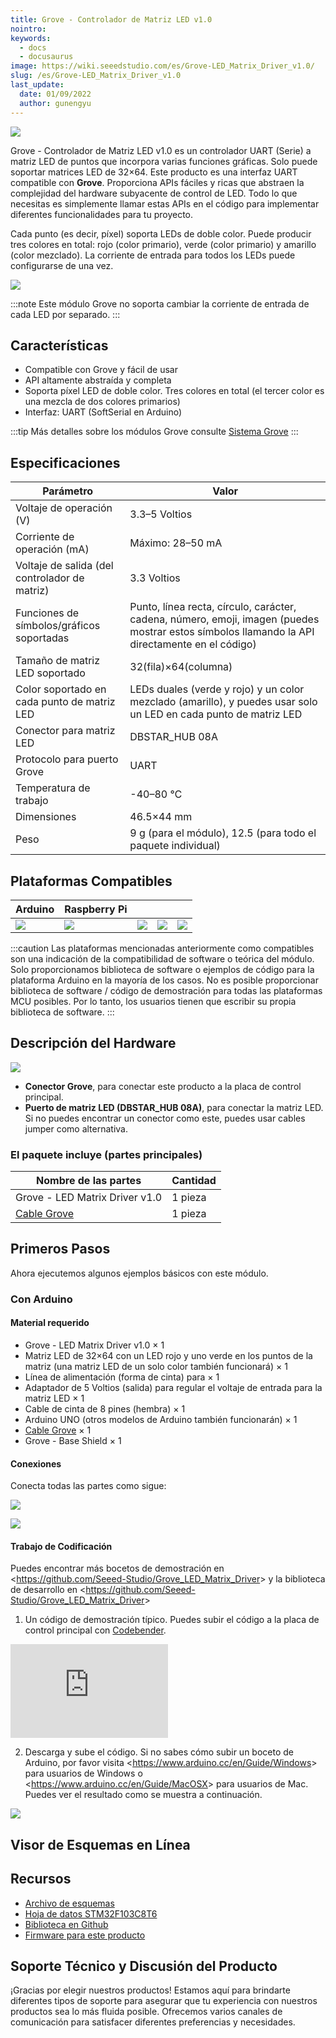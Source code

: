 ```yaml
---
title: Grove - Controlador de Matriz LED v1.0
nointro:
keywords:
  - docs
  - docusaurus
image: https://wiki.seeedstudio.com/es/Grove-LED_Matrix_Driver_v1.0/
slug: /es/Grove-LED_Matrix_Driver_v1.0
last_update:
  date: 01/09/2022
  author: gunengyu
---
```



![](https://files.seeedstudio.com/wiki/Grove-LED_Matrix_Driver_v1.0/img/Grove-LED_Matrix_Driver_v1.0_product_view_700_s.jpg)

Grove - Controlador de Matriz LED v1.0 es un controlador UART (Serie) a matriz LED de puntos que incorpora varias funciones gráficas. Solo puede soportar matrices LED de 32×64. Este producto es una interfaz UART compatible con **Grove**. Proporciona APIs fáciles y ricas que abstraen la complejidad del hardware subyacente de control de LED. Todo lo que necesitas es simplemente llamar estas APIs en el código para implementar diferentes funcionalidades para tu proyecto.

Cada punto (es decir, píxel) soporta LEDs de doble color. Puede producir tres colores en total: rojo (color primario), verde (color primario) y amarillo (color mezclado). La corriente de entrada para todos los LEDs puede configurarse de una vez.

[![](https://files.seeedstudio.com/wiki/common/Get_One_Now_Banner.png)](https://www.seeedstudio.com/Grove-LED-Matrix-Driver-v1.0-p-2645.html)

:::note
Este módulo Grove no soporta cambiar la corriente de entrada de cada LED por separado.
:::

Características
---------------

- Compatible con Grove y fácil de usar
- API altamente abstraída y completa
- Soporta píxel LED de doble color. Tres colores en total (el tercer color es una mezcla de dos colores primarios)
- Interfaz: UART (SoftSerial en Arduino)

:::tip
    Más detalles sobre los módulos Grove consulte [Sistema Grove](https://wiki.seeedstudio.com/es/Grove_System/)
:::
  
Especificaciones
----------------

| Parámetro                                      | Valor                                                                                                                                                    |
|------------------------------------------------|----------------------------------------------------------------------------------------------------------------------------------------------------------|
| Voltaje de operación (V)                       | 3.3–5 Voltios                                                                                                                                           |
| Corriente de operación (mA)                    | Máximo: 28–50 mA                                                                                                                                        |
| Voltaje de salida (del controlador de matriz)  | 3.3 Voltios                                                                                                                                             |
| Funciones de símbolos/gráficos soportadas      | Punto, línea recta, círculo, carácter, cadena, número, emoji, imagen (puedes mostrar estos símbolos llamando la API directamente en el código)        |
| Tamaño de matriz LED soportado                 | 32(fila)×64(columna)                                                                                                                                    |
| Color soportado en cada punto de matriz LED    | LEDs duales (verde y rojo) y un color mezclado (amarillo), y puedes usar solo un LED en cada punto de matriz LED                                       |
| Conector para matriz LED                       | DBSTAR\_HUB 08A                                                                                                                                         |
| Protocolo para puerto Grove                    | UART                                                                                                                                                     |
| Temperatura de trabajo                         | -40–80 ℃                                                                                                                                                |
| Dimensiones                                    | 46.5×44 mm                                                                                                                                              |
| Peso                                           | 9 g (para el módulo), 12.5 (para todo el paquete individual)                                                                                           |

Plataformas Compatibles
-------------------

| Arduino                                                                                             | Raspberry Pi                                                                                             |                                                                                                 |                                                                                                          |                                                                                                    |
|-----------------------------------------------------------------------------------------------------|----------------------------------------------------------------------------------------------------------|-------------------------------------------------------------------------------------------------|---------------------------------------------------------------------------------------------------|----------------------------------------------------------------------------------------------------|
| ![](https://files.seeedstudio.com/wiki/wiki_english/docs/images/arduino_logo.jpg) | ![](https://files.seeedstudio.com/wiki/wiki_english/docs/images/raspberry_pi_logo.jpg) | ![](https://files.seeedstudio.com/wiki/wiki_english/docs/images/bbg_logo.jpg) | ![](https://files.seeedstudio.com/wiki/wiki_english/docs/images/wio_logo_n.jpg) | ![](https://files.seeedstudio.com/wiki/wiki_english/docs/images/linkit_logo.jpg) |

:::caution
    Las plataformas mencionadas anteriormente como compatibles son una indicación de la compatibilidad de software o teórica del módulo. Solo proporcionamos biblioteca de software o ejemplos de código para la plataforma Arduino en la mayoría de los casos. No es posible proporcionar biblioteca de software / código de demostración para todas las plataformas MCU posibles. Por lo tanto, los usuarios tienen que escribir su propia biblioteca de software.
:::

Descripción del Hardware
------------------------

![](https://files.seeedstudio.com/wiki/Grove-LED_Matrix_Driver_v1.0/img/Grove-LED_Matrix_Driver_v1.0_product_components_described_1200_s.jpg)

- **Conector Grove**, para conectar este producto a la placa de control principal.
- **Puerto de matriz LED (DBSTAR\_HUB 08A)**, para conectar la matriz LED. Si no puedes encontrar un conector como este, puedes usar cables jumper como alternativa.

### **El paquete incluye** (partes principales)

| Nombre de las partes                                                                                                          | Cantidad |
|-------------------------------------------------------------------------------------------------------------------------------|----------|
| Grove - LED Matrix Driver v1.0                                                                                           | 1 pieza  |
| [Cable Grove](https://www.seeedstudio.com/depot/Grove-Universal-4-Pin-Buckled-5cm-Cable-5-PCs-Pack-p-925.html?cPath=98_106_57) | 1 pieza  |

Primeros Pasos
---------

Ahora ejecutemos algunos ejemplos básicos con este módulo.

### Con Arduino

#### Material requerido

- Grove - LED Matrix Driver v1.0 × 1
- Matriz LED de 32×64 con un LED rojo y uno verde en los puntos de la matriz (una matriz LED de un solo color también funcionará) × 1
- Línea de alimentación (forma de cinta) para × 1
- Adaptador de 5 Voltios (salida) para regular el voltaje de entrada para la matriz LED × 1
- Cable de cinta de 8 pines (hembra) × 1
- Arduino UNO (otros modelos de Arduino también funcionarán) × 1
- [Cable Grove](https://www.seeedstudio.com/depot/Grove-Universal-4-Pin-Buckled-5cm-Cable-5-PCs-Pack-p-925.html?cPath=98_106_57) × 1
- Grove - Base Shield × 1

#### Conexiones

Conecta todas las partes como sigue:

![](https://files.seeedstudio.com/wiki/Grove-LED_Matrix_Driver_v1.0/img/Grove-LED_Matrix_Driver_v1.0_wiki_demo_connections_front_3600.jpg)

![](https://files.seeedstudio.com/wiki/Grove-LED_Matrix_Driver_v1.0/img/Grove-LED_Matrix_Driver_v1.0_wiki_demo_connections_back_3600.jpg)

#### Trabajo de Codificación

Puedes encontrar más bocetos de demostración en &lt;https://github.com/Seeed-Studio/Grove_LED_Matrix_Driver&gt; y la biblioteca de desarrollo en &lt;https://github.com/Seeed-Studio/Grove_LED_Matrix_Driver&gt;

1. Un código de demostración típico. Puedes subir el código a la placa de control principal con [Codebender](https://codebender.cc).

<iframe frameBorder={0} height={500} src="https://codebender.cc/embed/sketch:300168" width="50%">
</iframe>

2. Descarga y sube el código. Si no sabes cómo subir un boceto de Arduino, por favor visita &lt;https://www.arduino.cc/en/Guide/Windows&gt; para usuarios de Windows o &lt;https://www.arduino.cc/en/Guide/MacOSX&gt; para usuarios de Mac. Puedes ver el resultado como se muestra a continuación.

![](https://files.seeedstudio.com/wiki/Grove-LED_Matrix_Driver_v1.0/img/Grove-LED_Matrix_Driver_v1.0_wiki_demo_result_view_s.jpg)

## Visor de Esquemas en Línea

<div className="altium-ecad-viewer" data-project-src="https://files.seeedstudio.com/wiki/Grove-LED_Matrix_Driver_v1.0/res/Grove_LED_Matrix_Driver_v1.0_Schematics.zip" style={{borderRadius: '0px 0px 4px 4px', height: 500, borderStyle: 'solid', borderWidth: 1, borderColor: 'rgb(241, 241, 241)', overflow: 'hidden', maxWidth: 1280, maxHeight: 700, boxSizing: 'border-box'}}>
</div>

Recursos
--------

- [Archivo de esquemas](https://files.seeedstudio.com/wiki/Grove-LED_Matrix_Driver_v1.0/res/Grove_LED_Matrix_Driver_v1.0_Schematics.zip)
- [Hoja de datos STM32F103C8T6](https://files.seeedstudio.com/wiki/Grove-LED_Matrix_Driver_v1.0/res/STM32F03C8T6.pdf)
- [Biblioteca en Github](https://github.com/Seeed-Studio/Grove_LED_Matrix_Driver)
- [Firmware para este producto](https://github.com/Seeed-Studio/Grove_LED_Matrix_Driver/tree/master/Firmware)

<!-- Este archivo Markdown fue creado desde https://www.seeedstudio.com/wiki/Grove_-_LED_Matrix_Driver_v1.0 -->

## Soporte Técnico y Discusión del Producto

¡Gracias por elegir nuestros productos! Estamos aquí para brindarte diferentes tipos de soporte para asegurar que tu experiencia con nuestros productos sea lo más fluida posible. Ofrecemos varios canales de comunicación para satisfacer diferentes preferencias y necesidades.

<div class="button_tech_support_container">
<a href="https://forum.seeedstudio.com/" class="button_forum"></a> 
<a href="https://www.seeedstudio.com/contacts" class="button_email"></a>
</div>

<div class="button_tech_support_container">
<a href="https://discord.gg/eWkprNDMU7" class="button_discord"></a> 
<a href="https://github.com/Seeed-Studio/wiki-documents/discussions/69" class="button_discussion"></a>
</div>
